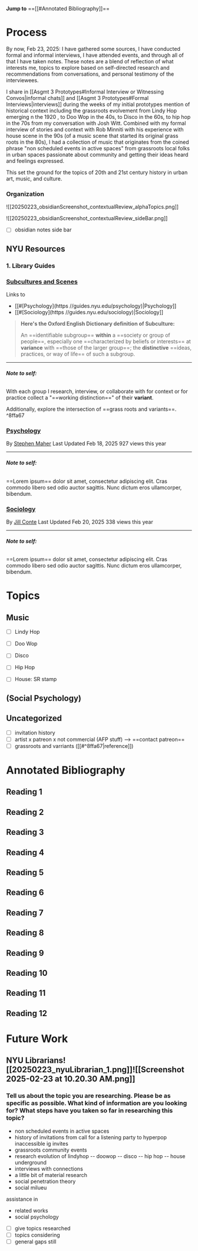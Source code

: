 **Jump to** ==[[#Annotated Bibliography]]==

# Process

By now, Feb 23, 2025: I have gathered some sources, I have conducted formal and informal interviews, I have attended events, and through all of that I have taken notes. These notes are a blend of reflection of what interests me, topics to explore based on self-directed research and recommendations from conversations, and personal testimony of the interviewees. 

I share in [[Asgmt 3 Prototypes#Informal Interview or Witnessing Convos|informal chats]] and [[Asgmt 3 Prototypes#Formal Interviews|interviews]] during the weeks of my initial prototypes mention of historical context including the grassroots evolvement from Lindy Hop emerging n the 1920 , to Doo Wop in the 40s, to Disco in the 60s, to hip hop in the 70s from my conversation with Josh Witt. Combined with my formal interview of stories and context with Rob Minniti with his experience with house scene in the 90s (of a music scene that started its original grass roots in the 80s), I had a collection of music that originates from the coined phrase "non scheduled events in active spaces" from grassroots local folks in urban spaces passionate about community and getting their ideas heard and feelings expressed. 

This set the ground for the topics of 20th and 21st century history in urban art, music, and culture.

### Organization
![[20250223_obsidianScreenshot_contextualReview_alphaTopics.png]]

![[20250223_obsidianScreenshot_contextualReview_sideBar.png]]
- [ ] obsidian notes side bar

## NYU Resources

### 1. Library Guides

### [Subcultures and Scenes](https://guides.nyu.edu/subcultures)

Links to 
- [[#[Psychology](https //guides.nyu.edu/psychology)|Psychology]]
- [[#[Sociology](https //guides.nyu.edu/sociology)|Sociology]]


> **Here's the Oxford English Dictionary definition of Subculture:**
> 
> An ==identifiable subgroup== **within** a ==society or group of people==, especially one ==characterized by beliefs or interests== at **variance** with ==those of the larger group==; the **distinctive** ==ideas, practices, or way of life== of such a subgroup.

---
###### ***Note to self:*** 

With each group I research, interview, or collaborate with for context or for practice collect a "==working distinction==" of their **variant**. 

Additionally, explore the intersection of ==grass roots and variants==. ^8ffa67
### [Psychology](https://guides.nyu.edu/psychology)

By [Stephen Maher](https://guides.nyu.edu/prf.php?id=5c5055ae-7cdb-11ed-9922-0ad758b798c3) Last Updated Feb 18, 2025 927 views this year

---
###### ***Note to self:*** 

==Lorem ipsum== dolor sit amet, consectetur adipiscing elit. Cras commodo libero sed odio auctor sagittis. Nunc dictum eros ullamcorper, bibendum.

### [Sociology](https://guides.nyu.edu/sociology)

By [Jill Conte](https://guides.nyu.edu/prf.php?id=5920d4c3-7cdb-11ed-9922-0ad758b798c3) Last Updated Feb 20, 2025 338 views this year

---
###### ***Note to self:*** 

==Lorem ipsum== dolor sit amet, consectetur adipiscing elit. Cras commodo libero sed odio auctor sagittis. Nunc dictum eros ullamcorper, bibendum.
# Topics

## Music
- [ ] Lindy Hop
- [ ] Doo Wop
- [ ] Disco
- [ ] Hip Hop
- [ ] House: SR stamp


## (Social Psychology)

## Uncategorized

- [ ] invitation history
- [ ] artist x patreon x not commercial (AFP stuff) --> ==contact patreon==
- [ ] grassroots and varriants ([[#^8ffa67|reference]])

# Annotated Bibliography
## Reading 1

## Reading 2

## Reading 3

## Reading 4

## Reading 5

## Reading 6

## Reading 7

## Reading 8

## Reading 9

## Reading 10

## Reading 11

## Reading 12

# Future Work

## NYU Librarians![[20250223_nyuLibrarian_1.png]]![[Screenshot 2025-02-23 at 10.20.30 AM.png]]
### Tell us about the topic you are researching. Please be as specific as possible. What kind of information are you looking for? What steps have you taken so far in researching this topic?

- non scheduled events in active spaces
- history of invitations from call for a listening party to hyperpop inaccessible ig invites
- grassroots community events 
- research evolution of lindyhop -- doowop -- disco -- hip hop -- house underground
- interviews with connections
- a little bit of material research
- social penetration theory 
- social milueu

assistance in
- related works 
- social psychology

- [ ] give topics researched
- [ ] topics considering 
- [ ] general gaps still
